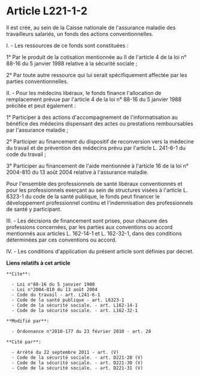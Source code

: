 # Article L221-1-2

Il est créé, au sein de la Caisse nationale de l'assurance maladie des travailleurs salariés, un fonds des actions
conventionnelles.

I. - Les ressources de ce fonds sont constituées :

1° Par le produit de la cotisation mentionnée au II de l'article 4 de la loi n° 88-16 du 5 janvier 1988 relative à la
sécurité sociale ;

2° Par toute autre ressource qui lui serait spécifiquement affectée par les parties conventionnelles.

II. - Pour les médecins libéraux, le fonds finance l'allocation de remplacement prévue par l'article 4 de la loi n° 88-16 du
5 janvier 1988 précitée et peut également :

1° Participer à des actions d'accompagnement de l'informatisation au bénéfice des médecins dispensant des actes ou
prestations remboursables par l'assurance maladie ;

2° Participer au financement du dispositif de reconversion vers la médecine du travail et de prévention des médecins prévu
par l'article L. 241-6-1 du code du travail ;

3° Participer au financement de l'aide mentionnée à l'article 16 de la loi n° 2004-810 du 13 août 2004 relative à l'assurance
maladie.

Pour l'ensemble des professionnels de santé libéraux conventionnés et pour les professionnels exerçant au sein de structures
visées à l'article L. 6323-1 du code de la santé publique, le fonds peut financer le développement professionnel continu et
l'indemnisation des professionnels de santé y participant.

III. - Les décisions de financement sont prises, pour chacune des professions concernées, par les parties aux conventions ou
accord mentionnés aux articles L. 162-14-1 et L. 162-32-1, dans des conditions déterminées par ces conventions ou accord.

IV. - Les conditions d'application du présent article sont définies par décret.

**Liens relatifs à cet article**

	**Cite**:

	  - Loi n°88-16 du 5 janvier 1988
	  - Loi n°2004-810 du 13 août 2004
	  - Code du travail - art. L241-6-1
	  - Code de la santé publique - art. L6323-1
	  - Code de la sécurité sociale. - art. L162-14-1
	  - Code de la sécurité sociale. - art. L162-32-1

	**Modifié par**:

	  - Ordonnance n°2010-177 du 23 février 2010 - art. 28

	**Cité par**:

	  - Arrêté du 22 septembre 2011 - art. (V)
	  - Code de la sécurité sociale. - art. D221-28 (V)
	  - Code de la sécurité sociale. - art. D221-30 (V)
	  - Code de la sécurité sociale. - art. D221-31 (V)
